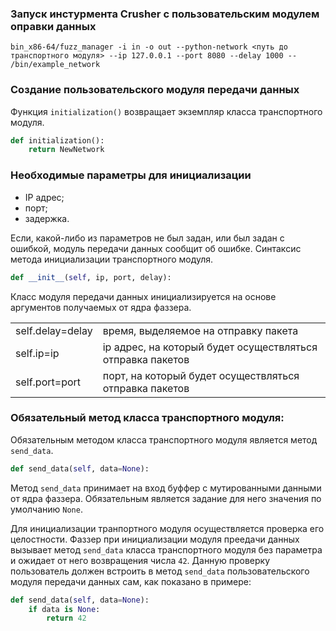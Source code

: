### Запуск инстурмента Crusher с пользовательским модулем оправки данных

```shell script
bin_x86-64/fuzz_manager -i in -o out --python-network <путь до транспортного модуля> --ip 127.0.0.1 --port 8080 --delay 1000 -- /bin/example_network
```

### Создание пользовательского модуля передачи данных

Функция `initialization()` возвращает экземпляр класса
транспортного модуля.

```python
def initialization():
    return NewNetwork
```

### Необходимые параметры для инициализации

  * IP адрес;
  * порт;
  * задержка.

Если, какой-либо из параметров не был задан, или был задан с ошибкой,
модуль передачи данных сообщит об ошибке. Синтаксис метода инициализации
транспортного модуля.

```python
def __init__(self, ip, port, delay):
```

Класс модуля передачи данных инициализируется на основе аргументов получаемых от ядра фаззера.

|   |   | 
|---|---|
| self.delay=delay |  время, выделяемое на отправку пакета |
| self.ip=ip       |  ip адрес, на который будет осуществляться отправка пакетов |
| self.port=port   |  порт, на который будет осуществляться отправка пакетов |


### Обязательный метод класса транспортного модуля:

Обязательным методом класса транспортного модуля является метод `send_data`.

```python
def send_data(self, data=None):
```

Метод `send_data`  принимает на вход буффер с мутированными данными от ядра фаззера. Обязательным является задание для 
него значения по умолчанию `None`. 

Для инициализации транпортного модуля осуществляется проверка его целостности. 
Фаззер при инициализации модуля преедачи данных вызывает метод `send_data` класса 
транспортного модуля без параметра и ожидает от него возвращения числа `42`. Данную проверку пользователь должен
встроить в метод `send_data` пользовательского модуля передачи данных сам, как показано в примере:

```python
def send_data(self, data=None):
    if data is None:
        return 42
```